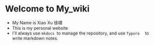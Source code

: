 # Welcome to My_wiki

- My Name is Xiao Xu 徐啸
- This is my personal website
- I'll always use `mkdocs `to manage the repository, and use `Typora  `  to write markdown notes.


